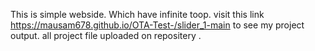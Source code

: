This is simple webside. Which have infinite toop. 
visit this link https://mausam678.github.io/OTA-Test-/slider_1-main to see my project output. 
all project file uploaded on repositery .

